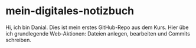 # mein-digitales-notizbuch
Hi, ich bin Danial. Dies ist mein erstes GitHub-Repo aus dem Kurs. Hier übe ich grundlegende Web-Aktionen: Dateien anlegen, bearbeiten und Commits schreiben.
